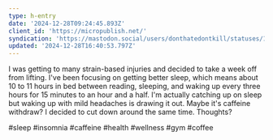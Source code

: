 ```yaml
---
type: h-entry
date: '2024-12-28T09:24:45.893Z'
client_id: 'https://micropublish.net/'
syndication: 'https://mastodon.social/users/donthatedontkill/statuses/113731439238533417'
updated: '2024-12-28T16:40:53.797Z'
---
```

I was getting to many strain-based injuries and decided to take a week off from lifting. I've been focusing on getting better sleep, which means about 10 to 11 hours in bed between reading, sleeping, and waking up every three hours for 15 minutes to an hour and a half. I'm actually catching up on sleep but waking up with mild headaches is drawing it out. Maybe it's caffeine withdraw? I decided to cut down around the same time. Thoughts?

#sleep #insomnia #caffeine #health #wellness #gym #coffee
